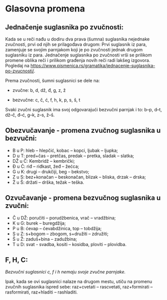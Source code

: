 # Glasovna promena

## Jednačenje suglasnika po zvučnosti:

Kada se u reči nađu u dodiru dva prava (šumna) suglasnika nejednake zvučnosti, prvi od njih se prilagođava drugom: Prvi suglasnik iz para, zamenjuje se svojim parnjakom koji je po zvučnosti jednak drugom suglasniku iz para. Jednačenje suglasnika po zvučnosti vrši se prilikom promene oblika reči i prilikom građenja novih reči radi lakšeg izgovora. Pogledaj na https://www.pismenica.rs/gramatika/jednacenje-suglasnika-po-zvucnosti/.

Prema zvučnosti, šumni suglasnici se dele na:

- zvučne: b, d, dž, đ, g, z, ž

- bezvučne: c, č, ć, f, h, k, p, s, š, t

Svaki zvučni suglasnik ima svoj odgovarajući bezvučni parnjak i to: b–p, d–t, dž–č, đ–ć, g–k, z–s, ž–š.


## Obezvučavanje - promena zvučnog suglasnika u bezvučni:

- B u P: hleb – hlepčić, kobac – kopci, ljubak – ljupka;
- D u T:  pred+čas – pretčas, predak – pretka, sladak – slatka;
- DŽ u Č: Kembridž – kembrički;
- Đ u Ć: riđ – riđkast, žeđ – žećca;
- G u K: drugi – drukčiji, beg – bekstvo;
- Z u S: bez+konačan – beskonačan, blizak – bliska, drzak – drska;
- Ž u Š: držati – drška, težak – teška.


## Ozvučavanje - promena bezvučnog suglasnika u zvučni:

- Č u DŽ: poručiti – porudžbenica, vrač – vradžbina;
- K u G: burek – buregdžija;
- P u B: ćevap – ćevabdžinica, top – tobdžija;
- S u Z:  s+bogom – zbogom, s+družiti – združiti;
- Š u Ž: zaduš+bina – zadužbina;
- T u D: svat - svadba, kositi – kosidba, ploviti – plovidba.

## F, H, C:

_Bezvučni suglasnici c, f i h nemaju svoje zvučne parnjake._

Ipak, kada se ovi suglasnici nalaze na drugom mestu, utiču na promenu zvučnih suglasnika ispred sebe: raz+cvetati – rascvetati, raz+formirati – rasformirati, raz+hladiti – rashladiti.
